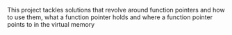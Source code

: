 This project tackles solutions that revolve around function pointers and how to use them,
what a function pointer holds and where a function pointer points to in the virtual memory
